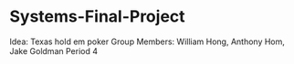 # Systems-Final-Project
Idea: Texas hold em poker
Group Members: William Hong, Anthony Hom, Jake Goldman
Period 4
